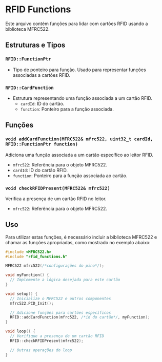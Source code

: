 # RFID Functions

Este arquivo contém funções para lidar com cartões RFID usando a biblioteca MFRC522.

## Estruturas e Tipos

### `RFID::FunctionPtr`

- Tipo de ponteiro para função. Usado para representar funções associadas a cartões RFID.

### `RFID::CardFunction`

- Estrutura representando uma função associada a um cartão RFID.
  - `cardId`: ID do cartão.
  - `function`: Ponteiro para a função associada.

## Funções

### `void addCardFunction(MFRC522& mfrc522, uint32_t cardId, RFID::FunctionPtr function)`

Adiciona uma função associada a um cartão específico ao leitor RFID.

- `mfrc522`: Referência para o objeto MFRC522.
- `cardId`: ID do cartão RFID.
- `function`: Ponteiro para a função associada ao cartão.

### `void checkRFIDPresent(MFRC522& mfrc522)`

Verifica a presença de um cartão RFID no leitor.

- `mfrc522`: Referência para o objeto MFRC522.

## Uso

Para utilizar estas funções, é necessário incluir a biblioteca MFRC522 e chamar as funções apropriadas, como mostrado no exemplo abaixo:

```cpp
#include <MFRC522.h>
#include "rfid_functions.h"

MFRC522 mfrc522(/*configurações do pino*/);

void myFunction() {
  // Implemente a lógica desejada para este cartão
}

void setup() {
  // Inicialize o MFRC522 e outros componentes
  mfrc522.PCD_Init();

  // Adicione funções para cartões específicos
  RFID::addCardFunction(mfrc522, /*id do cartão*/, myFunction);
}

void loop() {
  // Verifique a presença de um cartão RFID
  RFID::checkRFIDPresent(mfrc522);

  // Outras operações do loop
}
